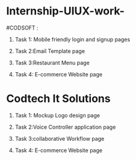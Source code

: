# Internship-UIUX-work-

#CODSOFT :

1) Task 1: Mobile friendly login and signup pages

2) Task 2:Email Template page
  
3) Task 3:Restaurant Menu page
 
4) Task 4: E-commerce Website page



# Codtech It Solutions 

1) Task 1: Mockup Logo design page

2) Task 2:Voice Controller application page
  
3) Task 3:collaborative Workflow page 
 
4) Task 4: E-commerce Website page
